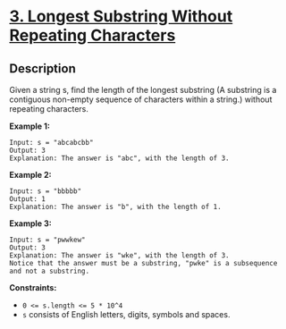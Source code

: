 # [3. Longest Substring Without Repeating Characters](https://leetcode.com/problems/longest-substring-without-repeating-characters/)

## Description
Given a string s, find the length of the longest substring (A substring is a contiguous non-empty sequence of characters within a string.) without repeating characters.

**Example 1:**
```
Input: s = "abcabcbb"
Output: 3
Explanation: The answer is "abc", with the length of 3.
```

**Example 2:**
```
Input: s = "bbbbb"
Output: 1
Explanation: The answer is "b", with the length of 1.
```

**Example 3:**
```
Input: s = "pwwkew"
Output: 3
Explanation: The answer is "wke", with the length of 3.
Notice that the answer must be a substring, "pwke" is a subsequence and not a substring.
```

**Constraints:**
- `0 <= s.length <= 5 * 10^4`
- `s` consists of English letters, digits, symbols and spaces.
